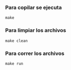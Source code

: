 ### Para copilar se ejecuta
    make
### Para limpiar los archivos
    make clean
### Para correr los archivos
    make run
